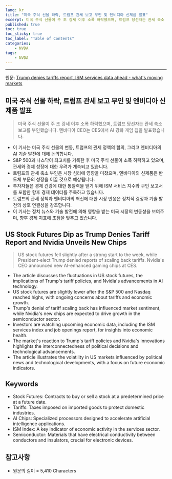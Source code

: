 ```yaml
---
lang: kr
title: "미국 주식 선물 하락, 트럼프 관세 보고 부인 및 엔비디아 신제품 발표"
excerpt: 미국 주식 선물이 주 초 강세 이후 소폭 하락했으며, 트럼프 당선자는 관세 축소 보고를 부인했습니다. 엔비디아 CEO는 CES에서 AI 강화 게임 칩을 발표했습니다.
published: true
toc: true
toc_sticky: true
toc_label: "Table of Contents"
categories:
    - NVDA
tags:
    - NVDA
---
```


---

  원문: [Trump denies tariffs report, ISM services data ahead - what's moving markets](https://www.investing.com/news/economy/trump-denies-tariffs-report-ism-services-data-ahead--whats-moving-markets-3799282)

## 미국 주식 선물 하락, 트럼프 관세 보고 부인 및 엔비디아 신제품 발표

> 미국 주식 선물이 주 초 강세 이후 소폭 하락했으며, 트럼프 당선자는 관세 축소 보고를 부인했습니다. 엔비디아 CEO는 CES에서 AI 강화 게임 칩을 발표했습니다.


- 이 기사는 미국 주식 선물의 변동, 트럼프의 관세 정책의 함의, 그리고 엔비디아의 AI 기술 발전에 대해 논의합니다.
- S&P 500과 나스닥이 최고치를 기록한 후 미국 주식 선물이 소폭 하락하고 있으며, 관세와 경제 성장에 대한 우려가 계속되고 있습니다.
- 트럼프의 관세 축소 부인은 시장 심리에 영향을 미쳤으며, 엔비디아의 신제품은 반도체 부문의 성장을 이끌 것으로 예상됩니다.
- 투자자들은 경제 건강에 대한 통찰력을 얻기 위해 ISM 서비스 지수와 구인 보고서를 포함한 향후 경제 데이터를 주목하고 있습니다.
- 트럼프의 관세 정책과 엔비디아의 혁신에 대한 시장 반응은 정치적 결정과 기술 발전의 상호 연결성을 강조합니다.
- 이 기사는 정치 뉴스와 기술 발전에 의해 영향을 받는 미국 시장의 변동성을 보여주며, 향후 경제 지표에 초점을 맞추고 있습니다.

## US Stock Futures Dip as Trump Denies Tariff Report and Nvidia Unveils New Chips

> US stock futures fell slightly after a strong start to the week, while President-elect Trump denied reports of scaling back tariffs. Nvidia's CEO announced new AI-enhanced gaming chips at CES.


- The article discusses the fluctuations in US stock futures, the implications of Trump's tariff policies, and Nvidia's advancements in AI technology.
- US stock futures are slightly lower after the S&P 500 and Nasdaq reached highs, with ongoing concerns about tariffs and economic growth.
- Trump's denial of tariff scaling back has influenced market sentiment, while Nvidia's new chips are expected to drive growth in the semiconductor sector.
- Investors are watching upcoming economic data, including the ISM services index and job openings report, for insights into economic health.
- The market's reaction to Trump's tariff policies and Nvidia's innovations highlights the interconnectedness of political decisions and technological advancements.
- The article illustrates the volatility in US markets influenced by political news and technological developments, with a focus on future economic indicators.

## Keywords

- Stock Futures: Contracts to buy or sell a stock at a predetermined price at a future date.
- Tariffs: Taxes imposed on imported goods to protect domestic industries.
- AI Chips: Specialized processors designed to accelerate artificial intelligence applications.
- ISM Index: A key indicator of economic activity in the services sector.
- Semiconductor: Materials that have electrical conductivity between conductors and insulators, crucial for electronic devices.

## 참고사항

- 원문의 길이 = 5,410 Characters

